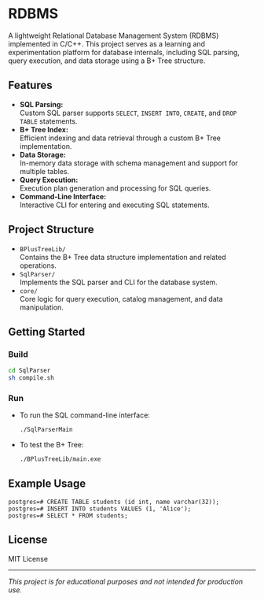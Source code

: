 # RDBMS

A lightweight Relational Database Management System (RDBMS) implemented in C/C++. This project serves as a learning and experimentation platform for database internals, including SQL parsing, query execution, and data storage using a B+ Tree structure.

## Features

- **SQL Parsing:**  
  Custom SQL parser supports `SELECT`, `INSERT INTO`, `CREATE`, and `DROP TABLE` statements.
- **B+ Tree Index:**  
  Efficient indexing and data retrieval through a custom B+ Tree implementation.
- **Data Storage:**  
  In-memory data storage with schema management and support for multiple tables.
- **Query Execution:**  
  Execution plan generation and processing for SQL queries.
- **Command-Line Interface:**  
  Interactive CLI for entering and executing SQL statements.

## Project Structure

- `BPlusTreeLib/`  
  Contains the B+ Tree data structure implementation and related operations.
- `SqlParser/`  
  Implements the SQL parser and CLI for the database system.
- `core/`  
  Core logic for query execution, catalog management, and data manipulation.

## Getting Started

### Build

```sh
cd SqlParser
sh compile.sh
```

### Run

- To run the SQL command-line interface:
  ```sh
  ./SqlParserMain
  ```

- To test the B+ Tree:
  ```sh
  ./BPlusTreeLib/main.exe
  ```

## Example Usage

```
postgres=# CREATE TABLE students (id int, name varchar(32));
postgres=# INSERT INTO students VALUES (1, 'Alice');
postgres=# SELECT * FROM students;
```

## License

MIT License

---

*This project is for educational purposes and not intended for production use.*
